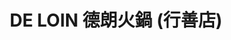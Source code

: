 ---
title: "DE LOIN 德朗火鍋 (行善店)"
description: "DE LOIN 德朗火鍋 (行善店)"
layout: shop
keywords:
  - 美食競賽
  - 台灣美食
  - 美食精選
datePublished: "2025-06-30"
dateModified: "2025-07-04"
city: "台北市"
district: "內湖區"
address: "114台北市內湖區行善路385號"
phone: "0287913939"
geo: "25.06398215486331, 121.58578985974603"
google_map: "https://maps.app.goo.gl/k6iWaJWzhhrCsS6z5"
footinder: "https://footinder.com.tw/%e5%8f%b0%e5%8c%97%e5%b8%82%e5%85%a7%e6%b9%96%e5%8d%80/42802/"
official: "https://hotpot.deloin.com.tw/"
award:
  - name: "500盤"
    year: "2024"
    entries:
      - dishes:
          - "美國牛小排套餐"

---